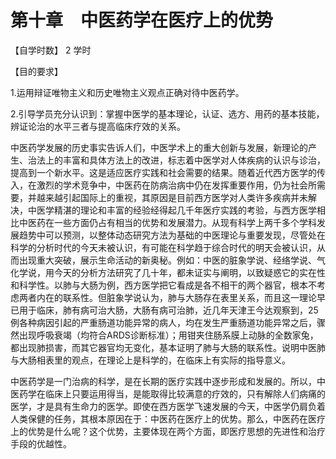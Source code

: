 # 第十章　中医药学在医疗上的优势

【自学时数】  2  学时

【目的要求】

 1.运用辩证唯物主义和历史唯物主义观点正确对待中医药学。

 2.引导学员充分认识到：掌握中医学的基本理论，认证、选方、用药的基本技能，辨证论治的水平三者与提高临床疗效的关系。

中医药学发展的历史事实告诉人们，中医学术上的重大创新与发展，新理论的产生、治法上的丰富和具体方法上的改进，标志着中医学对人体疾病的认识与诊治，提高到一个新水平。这是适应医疗实践和社会需要的结果。随着近代西方医学的传入，在激烈的学术竞争中，中医药在防病治病中仍在发挥重要作用，仍为社会所需要，并越来越引起国际上的重视，其原因是目前西方医学对人类许多疾病并未解决，中医学精湛的理论和丰富的经验经得起几千年医疗实践的考验，与西方医学相比中医药在一些方面仍占有相当的优势和发展潜力。从现有科学上两千多个学科发展趋势中可以预测，以整体动态研究方法为基础的中医理论与重要发现，尽管处在科学的分析时代的今天未被认识，有可能在科学趋于综合时代的明天会被认识，从而出现重大突破，展示生命活动的新奥秘。例如：中医的脏象学说、经络学说、气化学说，用今天的分析方法研究了几十年，都未证实与阐明，以致疑惑它的实在性和科学性。以肺与大肠为例，西方医学把它看成是各不相干的两个器官，根本不考虑两者内在的联系性。但脏象学说认为，肺与大肠存在表里关系，而且这一理论早已用于临床，肺有病可治大肠，大肠有病可治肺，近几年天津王今达观察到，25例各种病因引起的严重肠道功能异常的病人，均在发生严重肠道功能异常之后，骤然出现呼吸衰竭（均符合ARDS诊断标准）；用钳夹住肠系膜上动脉的全数家兔，都出现肺损害，而其它器官均无变化，基本证明了肺与大肠的联系性。说明中医肺与大肠相表里的观点，在理论上是科学的，在临床上有实际的指导意义。

中医药学是一门治病的科学，是在长期的医疗实践中逐步形成和发展的。所以，中医药学在临床上只要运用得当，是能取得比较满意的疗效的，只有解除人们病痛的医学，才是具有生命力的医学。即使在西方医学飞速发展的今天，中医学仍肩负着人类保健的任务，其根本原因在于：中医药在医疗上的优势。那么，中医药在医疗上的优势是什么呢？这个优势，主要体现在两个方面，即医疗思想的先进性和治疗手段的优越性。
